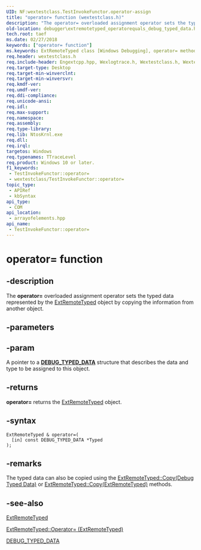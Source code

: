 ```yaml
---
UID: NF:wextestclass.TestInvokeFunctor.operator-assign
title: "operator= function (wextestclass.h)"
description: "The operator= overloaded assignment operator sets the typed data represented by the ExtRemoteTyped object by copying the information from another object."
old-location: debugger\extremotetyped_operatorequals_debug_typed_data.htm
tech.root: taef
ms.date: 02/27/2018
keywords: ["operator= function"]
ms.keywords: ExtRemoteTyped class [Windows Debugging], operator= method, debugger.extremotetyped_operatorequals_debug_typed_data, operator=, operator= method [Windows Debugging], operator= method [Windows Debugging], ExtRemoteTyped class
req.header: wextestclass.h
req.include-header: Engextcpp.hpp, Wexlogtrace.h, Wextestclass.h, Wextestclass.h
req.target-type: Desktop
req.target-min-winverclnt: 
req.target-min-winversvr: 
req.kmdf-ver: 
req.umdf-ver: 
req.ddi-compliance: 
req.unicode-ansi: 
req.idl: 
req.max-support: 
req.namespace: 
req.assembly: 
req.type-library: 
req.lib: NtosKrnl.exe
req.dll: 
req.irql: 
targetos: Windows
req.typenames: TTraceLevel
req.product: Windows 10 or later.
f1_keywords:
 - TestInvokeFunctor::operator=
 - wextestclass/TestInvokeFunctor::operator=
topic_type:
 - APIRef
 - kbSyntax
api_type:
 - COM
api_location:
 - arrayofelements.hpp
api_name:
 - TestInvokeFunctor::operator=
---
```


# operator= function


## -description

The <b>operator=</b> overloaded assignment operator sets the typed data represented by the <a href="..\engextcpp\nl-engextcpp-extremotetyped.md">ExtRemoteTyped</a> object by copying the information from another object.

## -parameters

## -param

<p>A pointer to a <a href="/windows-hardware/drivers/ddi/wdbgexts/ns-wdbgexts-_debug_typed_data"><b>DEBUG_TYPED_DATA</b></a> structure that describes the data and type to be assigned to this object.</p>

## -returns

<b>operator=</b>  returns the <a href="..\engextcpp\nl-engextcpp-extremotetyped.md">ExtRemoteTyped</a> object.

## -syntax

```
ExtRemoteTyped & operator=(
  [in] const DEBUG_TYPED_DATA *Typed
);
```

## -remarks

The typed data can also be copied using the <a href="..\engextcpp\nf-engextcpp-extbuffer-copy.md">ExtRemoteTyped::Copy(Debug Typed Data)</a> or <a href="..\engextcpp\nf-engextcpp-extbuffer-copy.md">ExtRemoteTyped::Copy(ExtRemoteTyped)</a> methods.

## -see-also

<a href="..\engextcpp\nl-engextcpp-extremotetyped.md">ExtRemoteTyped</a>



<a href="..\wextestclass\nf-wextestclass-fixtureinvokefunctor-operator=.md">ExtRemoteTyped::Operator= (ExtRemoteTyped)</a>



<a href="..\wdbgexts\ns-wdbgexts-_debug_typed_data.md">DEBUG_TYPED_DATA</a>

